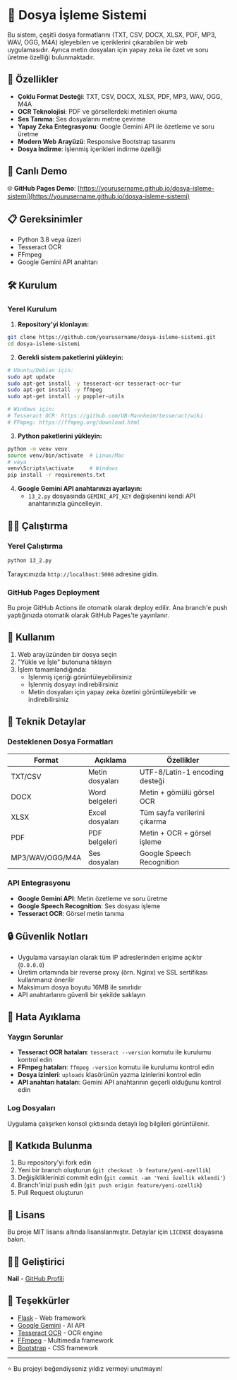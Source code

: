 # 📁 Dosya İşleme Sistemi

Bu sistem, çeşitli dosya formatlarını (TXT, CSV, DOCX, XLSX, PDF, MP3, WAV, OGG, M4A) işleyebilen ve içeriklerini çıkarabilen bir web uygulamasıdır. Ayrıca metin dosyaları için yapay zeka ile özet ve soru üretme özelliği bulunmaktadır.

## 🌟 Özellikler

- **Çoklu Format Desteği**: TXT, CSV, DOCX, XLSX, PDF, MP3, WAV, OGG, M4A
- **OCR Teknolojisi**: PDF ve görsellerdeki metinleri okuma
- **Ses Tanıma**: Ses dosyalarını metne çevirme
- **Yapay Zeka Entegrasyonu**: Google Gemini API ile özetleme ve soru üretme
- **Modern Web Arayüzü**: Responsive Bootstrap tasarımı
- **Dosya İndirme**: İşlenmiş içerikleri indirme özelliği

## 🚀 Canlı Demo

🌐 **GitHub Pages Demo**: [https://yourusername.github.io/dosya-isleme-sistemi](https://yourusername.github.io/dosya-isleme-sistemi)

## 📋 Gereksinimler

- Python 3.8 veya üzeri
- Tesseract OCR
- FFmpeg
- Google Gemini API anahtarı

## 🛠️ Kurulum

### Yerel Kurulum

1. **Repository'yi klonlayın:**
```bash
git clone https://github.com/yourusername/dosya-isleme-sistemi.git
cd dosya-isleme-sistemi
```

2. **Gerekli sistem paketlerini yükleyin:**

```bash
# Ubuntu/Debian için:
sudo apt update
sudo apt-get install -y tesseract-ocr tesseract-ocr-tur
sudo apt-get install -y ffmpeg
sudo apt-get install -y poppler-utils

# Windows için:
# Tesseract OCR: https://github.com/UB-Mannheim/tesseract/wiki
# FFmpeg: https://ffmpeg.org/download.html
```

3. **Python paketlerini yükleyin:**

```bash
python -m venv venv
source venv/bin/activate  # Linux/Mac
# veya
venv\Scripts\activate     # Windows
pip install -r requirements.txt
```

4. **Google Gemini API anahtarınızı ayarlayın:**
   - `13_2.py` dosyasında `GEMINI_API_KEY` değişkenini kendi API anahtarınızla güncelleyin.

## 🏃‍♂️ Çalıştırma

### Yerel Çalıştırma

```bash
python 13_2.py
```

Tarayıcınızda `http://localhost:5000` adresine gidin.

### GitHub Pages Deployment

Bu proje GitHub Actions ile otomatik olarak deploy edilir. Ana branch'e push yaptığınızda otomatik olarak GitHub Pages'te yayınlanır.

## 📖 Kullanım

1. Web arayüzünden bir dosya seçin
2. "Yükle ve İşle" butonuna tıklayın
3. İşlem tamamlandığında:
   - İşlenmiş içeriği görüntüleyebilirsiniz
   - İşlenmiş dosyayı indirebilirsiniz
   - Metin dosyaları için yapay zeka özetini görüntüleyebilir ve indirebilirsiniz

## 🔧 Teknik Detaylar

### Desteklenen Dosya Formatları

| Format | Açıklama | Özellikler |
|--------|----------|------------|
| TXT/CSV | Metin dosyaları | UTF-8/Latin-1 encoding desteği |
| DOCX | Word belgeleri | Metin + gömülü görsel OCR |
| XLSX | Excel dosyaları | Tüm sayfa verilerini çıkarma |
| PDF | PDF belgeleri | Metin + OCR + görsel işleme |
| MP3/WAV/OGG/M4A | Ses dosyaları | Google Speech Recognition |

### API Entegrasyonu

- **Google Gemini API**: Metin özetleme ve soru üretme
- **Google Speech Recognition**: Ses dosyası işleme
- **Tesseract OCR**: Görsel metin tanıma

## 🔒 Güvenlik Notları

- Uygulama varsayılan olarak tüm IP adreslerinden erişime açıktır (`0.0.0.0`)
- Üretim ortamında bir reverse proxy (örn. Nginx) ve SSL sertifikası kullanmanız önerilir
- Maksimum dosya boyutu 16MB ile sınırlıdır
- API anahtarlarını güvenli bir şekilde saklayın

## 🐛 Hata Ayıklama

### Yaygın Sorunlar

- **Tesseract OCR hataları**: `tesseract --version` komutu ile kurulumu kontrol edin
- **FFmpeg hataları**: `ffmpeg -version` komutu ile kurulumu kontrol edin
- **Dosya izinleri**: `uploads` klasörünün yazma izinlerini kontrol edin
- **API anahtarı hataları**: Gemini API anahtarının geçerli olduğunu kontrol edin

### Log Dosyaları

Uygulama çalışırken konsol çıktısında detaylı log bilgileri görüntülenir.

## 🤝 Katkıda Bulunma

1. Bu repository'yi fork edin
2. Yeni bir branch oluşturun (`git checkout -b feature/yeni-ozellik`)
3. Değişikliklerinizi commit edin (`git commit -am 'Yeni özellik eklendi'`)
4. Branch'inizi push edin (`git push origin feature/yeni-ozellik`)
5. Pull Request oluşturun

## 📄 Lisans

Bu proje MIT lisansı altında lisanslanmıştır. Detaylar için `LICENSE` dosyasına bakın.

## 👨‍💻 Geliştirici

**Nail** - [GitHub Profili](https://github.com/yourusername)

## 🙏 Teşekkürler

- [Flask](https://flask.palletsprojects.com/) - Web framework
- [Google Gemini](https://ai.google.dev/) - AI API
- [Tesseract OCR](https://github.com/tesseract-ocr/tesseract) - OCR engine
- [FFmpeg](https://ffmpeg.org/) - Multimedia framework
- [Bootstrap](https://getbootstrap.com/) - CSS framework

---

⭐ Bu projeyi beğendiyseniz yıldız vermeyi unutmayın! 